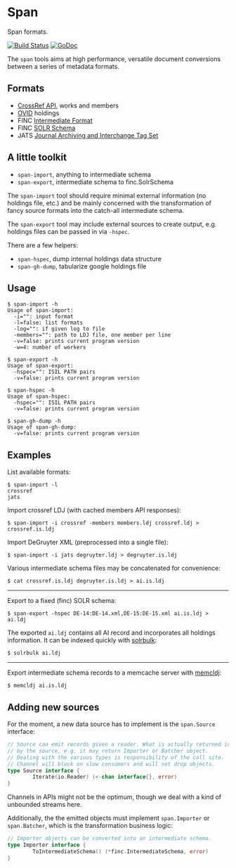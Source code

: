 Span
====

Span formats.

[![Build Status](https://travis-ci.org/miku/span.svg?branch=master)](https://travis-ci.org/miku/span) [![GoDoc](https://godoc.org/github.com/miku/span?status.svg)](https://godoc.org/github.com/miku/span)

The `span` tools aims at high performance, versatile document conversions between a series of metadata formats.

Formats
-------

* [CrossRef API](http://api.crossref.org/), works and members
* [OVID](http://rzblx4.uni-regensburg.de/ezeitdata/admin/ezb_export_ovid_v01.xsd) holdings
* FINC [Intermediate Format](https://github.com/miku/span/blob/4baf2a67fb057ac37edc2f12f05ece7b93190373/finc/schema.go#L61)
* FINC [SOLR Schema](https://github.com/miku/span/blob/4baf2a67fb057ac37edc2f12f05ece7b93190373/finc/schema.go#L5)
* JATS [Journal Archiving and Interchange Tag Set](http://jats.nlm.nih.gov/archiving/versions.html)

A little toolkit
----------------

* `span-import`, anything to intermediate schema
* `span-export`, intermediate schema to finc.SolrSchema

The `span-import` tool should require minimal external information (no holdings file, etc.)
and be mainly concerned with the transformation of fancy source formats into the catch-all
intermediate schema.

The `span-export` tool may include external sources to create output, e.g. holdings
files can be passed in via `-hspec`.

There are a few helpers:

* `span-hspec`, dump internal holdings data structure
* `span-gh-dump`, tabularize google holdings file

Usage
-----

    $ span-import -h
    Usage of span-import:
      -i="": input format
      -l=false: list formats
      -log="": if given log to file
      -members="": path to LDJ file, one member per line
      -v=false: prints current program version
      -w=4: number of workers

    $ span-export -h
    Usage of span-export:
      -hspec="": ISIL PATH pairs
      -v=false: prints current program version

    $ span-hspec -h
    Usage of span-hspec:
      -hspec="": ISIL PATH pairs
      -v=false: prints current program version

    $ span-gh-dump -h
    Usage of span-gh-dump:
      -v=false: prints current program version

Examples
--------

List available formats:

    $ span-import -l
    crossref
    jats

Import crossref LDJ (with cached members API responses):

    $ span-import -i crossref -members members.ldj crossref.ldj > crossref.is.ldj

Import DeGruyter XML (preprocessed into a single file):

    $ span-import -i jats degruyter.ldj > degruyter.is.ldj

Various intermediate schema files may be concatenated for convenience:

    $ cat crossref.is.ldj degruyter.is.ldj > ai.is.ldj

----

Export to a fixed (finc) SOLR schema:

    $ span-export -hspec DE-14:DE-14.xml,DE-15:DE-15.xml ai.is.ldj >  ai.ldj

The exported `ai.ldj` contains all AI record and incorporates all holdings information.
It can be indexed quickly with [solrbulk](https://github.com/miku/solrbulk):

    $ solrbulk ai.ldj

----

Export intermediate schema records to a memcache server with [memcldj](https://github.com/miku/memcldj):

    $ memcldj ai.is.ldj

Adding new sources
------------------

For the moment, a new data source has to implement is the `span.Source` interface:

```go
// Source can emit records given a reader. What is actually returned is decided
// by the source, e.g. it may return Importer or Batcher object.
// Dealing with the various types is responsibility of the call site.
// Channel will block on slow consumers and will not drop objects.
type Source interface {
        Iterate(io.Reader) (<-chan interface{}, error)
}
```

Channels in APIs might not be the optimum, though we deal with a kind of unbounded streams here.

Additionally, the the emitted objects must implement `span.Importer` or `span.Batcher`,
which is the transformation business logic:

```go
// Importer objects can be converted into an intermediate schema.
type Importer interface {
        ToIntermediateSchema() (*finc.IntermediateSchema, error)
}
```

